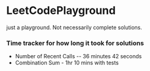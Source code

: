 # LeetCodePlayground
just a playground. Not necessarily complete solutions.

### Time tracker for how long it took for solutions
* Number of Recent Calls -- 36 minutes 42 seconds
* Combination Sum - 1hr 10 mins with tests
